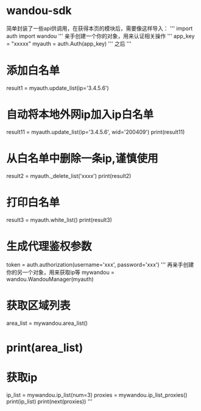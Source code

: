 # wandou-sdk
简单封装了一些api供调用，在获得本页的模块后，需要像这样导入：
'''
import auth
import wandou
'''
亲手创建一个你的对象，用来认证相关操作
'''
app_key = "xxxxx"
myauth = auth.Auth(app_key)
'''
之后
'''
# 添加白名单
result1 = myauth.update_list(ip='3.4.5.6')
# 自动将本地外网ip加入ip白名单
result11 = myauth.update_list(ip='3.4.5.6', wid='200409')
print(result11)
# 从白名单中删除一条ip,谨慎使用
result2 = myauth._delete_list('xxxx')
print(result2)
# 打印白名单
result3 = myauth.white_list()
print(result3)
# 生成代理鉴权参数
token = auth.authorization(username='xxx', password='xxx')
'''
再亲手创建你的另一个对象，用来获取ip等
mywandou = wandou.WandouManager(myauth)

# 获取区域列表
area_list = mywandou.area_list()
# print(area_list)

# 获取ip
ip_list = mywandou.ip_list(num=3)
proxies = mywandou.ip_list_proxies()
print(ip_list)
print(next(proxies))
'''
